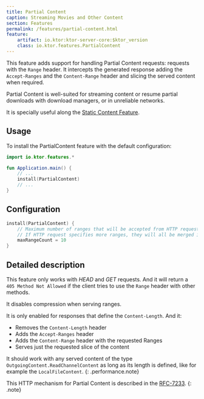 ```yaml
---
title: Partial Content
caption: Streaming Movies and Other Content   
section: Features
permalink: /features/partial-content.html
feature:
    artifact: io.ktor:ktor-server-core:$ktor_version
    class: io.ktor.features.PartialContent
---
```


This feature adds support for handling Partial Content requests:
requests with the `Range` header. It intercepts the generated
response adding the `Accept-Ranges` and the `Content-Range` header and slicing
the served content when required.

Partial Content is well-suited for streaming content or resume partial downloads with
download managers, or in unreliable networks.

It is specially useful along the [Static Content Feature](/features/static-content.html).

## Usage

To install the PartialContent feature with the default configuration:

```kotlin
import io.ktor.features.*

fun Application.main() {
    // ...
    install(PartialContent)
    // ...
}
```

## Configuration

```kotlin
install(PartialContent) {
    // Maximum number of ranges that will be accepted from HTTP request.
    // If HTTP request specifies more ranges, they will all be merged into a single range.
    maxRangeCount = 10
}
```

## Detailed description

This feature only works with *HEAD* and *GET* requests.
And it will return a `405 Method Not Allowed` if the client tries to use the `Range`
header with other methods.

It disables compression when serving ranges.

It is only enabled for responses that define the `Content-Length`. And it:

* Removes the `Content-Length` header
* Adds the `Accept-Ranges` header 
* Adds the `Content-Range` header with the requested Ranges
* Serves just the requested slice of the content

It should work with any served content of the type `OutgoingContent.ReadChannelContent`
as long as its length is defined, like for example the `LocalFileContent`.
{: .performance.note}

This HTTP mechanism for Partial Content is described in the [RFC-7233](https://tools.ietf.org/html/rfc7233#section-4.1).
{: .note}
